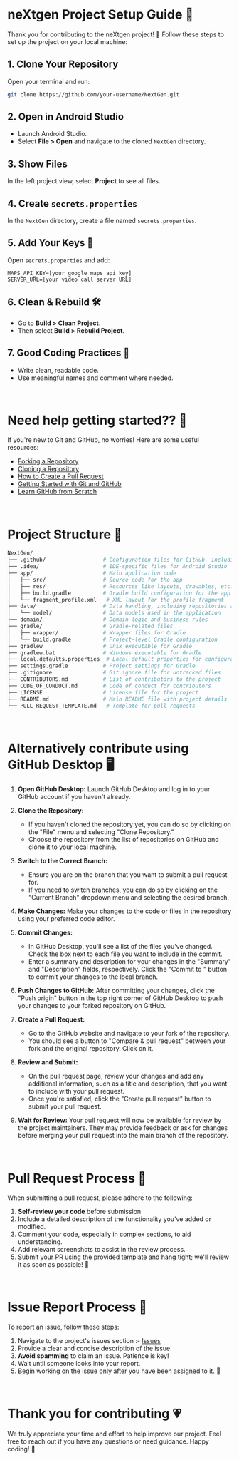 # neXtgen Project Setup Guide 🚀

Thank you for contributing to the neXtgen project! 🎉 Follow these steps to set up the project on your local machine:

## 1. Clone Your Repository
Open your terminal and run:
```bash
git clone https://github.com/your-username/NextGen.git
```

## 2. Open in Android Studio
- Launch Android Studio.
- Select **File > Open** and navigate to the cloned `NextGen` directory.

## 3. Show Files
In the left project view, select **Project** to see all files.

## 4. Create `secrets.properties`
In the `NextGen` directory, create a file named `secrets.properties`.

## 5. Add Your Keys 🔑
Open `secrets.properties` and add:
```properties
MAPS_API_KEY=[your google maps api key]
SERVER_URL=[your video call server URL]
```

## 6. Clean & Rebuild 🛠️
- Go to **Build > Clean Project**.
- Then select **Build > Rebuild Project**.

## 7. Good Coding Practices 📝
- Write clean, readable code.
- Use meaningful names and comment where needed.


<br>

# Need help getting started?? 🤔

If you're new to Git and GitHub, no worries! Here are some useful resources:

- [Forking a Repository](https://help.github.com/en/github/getting-started-with-github/fork-a-repo)
- [Cloning a Repository](https://help.github.com/en/desktop/contributing-to-projects/creating-an-issue-or-pull-request)
- [How to Create a Pull Request](https://opensource.com/article/19/7/create-pull-request-github)
- [Getting Started with Git and GitHub](https://towardsdatascience.com/getting-started-with-git-and-github-6fcd0f2d4ac6)
- [Learn GitHub from Scratch](https://docs.github.com/en/get-started/start-your-journey/git-and-github-learning-resources)

<br>

# Project Structure 📂

```bash
NextGen/
├── .github/                  # Configuration files for GitHub, including issue templates
├── .idea/                    # IDE-specific files for Android Studio
├── app/                      # Main application code
│   ├── src/                  # Source code for the app
│   ├── res/                  # Resources like layouts, drawables, etc.
│   ├── build.gradle          # Gradle build configuration for the app module
│   └── fragment_profile.xml   # XML layout for the profile fragment
├── data/                     # Data handling, including repositories and models
│   └── model/                # Data models used in the application
├── domain/                   # Domain logic and business rules
├── gradle/                   # Gradle-related files
│   ├── wrapper/              # Wrapper files for Gradle
│   └── build.gradle          # Project-level Gradle configuration
├── gradlew                   # Unix executable for Gradle
├── gradlew.bat               # Windows executable for Gradle
├── local.defaults.properties  # Local default properties for configuration
├── settings.gradle           # Project settings for Gradle
├── .gitignore                # Git ignore file for untracked files
├── CONTRIBUTORS.md           # List of contributors to the project
├── CODE_OF_CONDUCT.md        # Code of conduct for contributors
├── LICENSE                   # License file for the project
├── README.md                 # Main README file with project details
└── PULL_REQUEST_TEMPLATE.md   # Template for pull requests

```

<br>



# Alternatively contribute using GitHub Desktop 🖥️

1. **Open GitHub Desktop:**
   Launch GitHub Desktop and log in to your GitHub account if you haven't already.

2. **Clone the Repository:**
   - If you haven't cloned the repository yet, you can do so by clicking on the "File" menu and selecting "Clone Repository."
   - Choose the repository from the list of repositories on GitHub and clone it to your local machine.

3. **Switch to the Correct Branch:**
   - Ensure you are on the branch that you want to submit a pull request for.
   - If you need to switch branches, you can do so by clicking on the "Current Branch" dropdown menu and selecting the desired branch.

4. **Make Changes:**
   Make your changes to the code or files in the repository using your preferred code editor.

5. **Commit Changes:**
   - In GitHub Desktop, you'll see a list of the files you've changed. Check the box next to each file you want to include in the commit.
   - Enter a summary and description for your changes in the "Summary" and "Description" fields, respectively. Click the "Commit to <branch-name>" button to commit your changes to the local branch.

6. **Push Changes to GitHub:**
   After committing your changes, click the "Push origin" button in the top right corner of GitHub Desktop to push your changes to your forked repository on GitHub.

7. **Create a Pull Request:**
   - Go to the GitHub website and navigate to your fork of the repository.
   - You should see a button to "Compare & pull request" between your fork and the original repository. Click on it.

8. **Review and Submit:**
   - On the pull request page, review your changes and add any additional information, such as a title and description, that you want to include with your pull request.
   - Once you're satisfied, click the "Create pull request" button to submit your pull request.

9. **Wait for Review:**
    Your pull request will now be available for review by the project maintainers. They may provide feedback or ask for changes before merging your pull request into the main branch of the repository.

<br>



# Pull Request Process 🚀

When submitting a pull request, please adhere to the following:

1. **Self-review your code** before submission. 
2. Include a detailed description of the functionality you’ve added or modified.
3. Comment your code, especially in complex sections, to aid understanding.
4. Add relevant screenshots to assist in the review process.
5. Submit your PR using the provided template and hang tight; we'll review it as soon as possible! 🚀

<br>

# Issue Report Process 📌

To report an issue, follow these steps:

1. Navigate to the project's issues section :- [Issues](https://github.com/Vishwajith-Shettigar/NextGen/issues)
2. Provide a clear and concise description of the issue.
3. **Avoid spamming** to claim an issue. Patience is key! 
4. Wait until someone looks into your report.
5. Begin working on the issue only after you have been assigned to it. 🚀

<br>

# Thank you for contributing 💗

We truly appreciate your time and effort to help improve our project. Feel free to reach out if you have any questions or need guidance. Happy coding! 🚀

##
